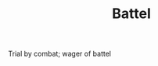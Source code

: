 ---
title: Battel
letter: B
permalink: "/definitions/bld-battel.html"
body: Trial by combat; wager of battel
published_at: '2018-07-07'
source: Black's Law Dictionary 2nd Ed (1910)
layout: post
---